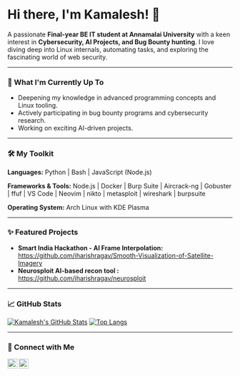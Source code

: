 # Hi there, I'm Kamalesh! 👋

A passionate **Final-year BE IT student at Annamalai University** with a keen interest in **Cybersecurity, AI Projects, and Bug Bounty hunting**. I love diving deep into Linux internals, automating tasks, and exploring the fascinating world of web security.

---

### 🚀 What I'm Currently Up To

*   Deepening my knowledge in advanced programming concepts and Linux tooling.
*   Actively participating in bug bounty programs and cybersecurity research.
*   Working on exciting AI-driven projects.

---

### 🛠️ My Toolkit

**Languages:**
Python | Bash | JavaScript (Node.js)

**Frameworks & Tools:**
Node.js | Docker | Burp Suite | Aircrack-ng  | Gobuster | ffuf | VS Code | Neovim | nikto | metasploit | wireshark | burpsuite 

**Operating System:**
Arch Linux with KDE Plasma

---

### ✨ Featured Projects

*   **Smart India Hackathon - AI Frame Interpolation:** https://github.com/iharishragav/Smooth-Visualization-of-Satellite-Imagery
*   **Neurosploit AI-based recon tool :** https://github.com/iharishragav/neurosploit
---

### 📈 GitHub Stats

[![Kamalesh's GitHub Stats](https://github-readme-stats.vercel.app/api?username=iharishragav&show_icons=true&theme=radical)](https://github.com/anuraghazra/github-readme-stats)
[![Top Langs](https://github-readme-stats.vercel.app/api/top-langs/?username=iharishragav&layout=compact&theme=radical)](https://github.com/anuraghazra/github-readme-stats)


---

### 🤝 Connect with Me

[<img align="left" alt="Kamalesh | LinkedIn" width="22px" src="https://cdn.jsdelivr.net/npm/simple-icons@v3/icons/linkedin.svg" />](https://www.linkedin.com/in/kamalesh-s-260588305/)
[<img align="left" alt="Kamalesh | Bugcrowd" width="22px" src="https://cdn.jsdelivr.net/npm/simple-icons@v3/icons/internetexplorer.svg" />](https://bugcrowd.com/h/kamalesh2428k)




